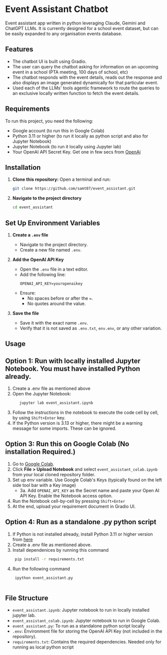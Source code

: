 # Event Assistant Chatbot
Event assistant app written in python leveraging Claude, Gemini and ChatGPT LLMs. It is currently designed for a school event dataset, but can be easily expanded to any organisation events database. 

## Features
- The chatbot UI is built using Gradio.
- The user can query the chatbot asking for information on an upcoming event in a school (PTA meeting, 100 days of school, etc)
- The chatbot responds with the event details, reads out the response and also displays an image generated dynamically for that particular event.
- Used each of the LLMs' tools agentic framework to route the queries to an exclusive locally written function to fetch the event details.
  
## Requirements
To run this project, you need the following:
- Google account (to run this in Google Colab)
- Python 3.11 or higher (to run it locally as python script and also for Jupyter Notebook)
- Jupyter Notebook (to run it locally using Jupyter lab)
- Your OpenAI API Secret Key. Get one in few secs from [OpenAi](https://platform.openai.com/settings/organization/api-keys)

## Installation

1. **Clone this repository:**
   Open a terminal and run:
   ```bash
   git clone https://github.com/samt07/event_assistant.git

2. **Navigate to the project directory**
    ```bash
    cd event_assistant

## Set Up Environment Variables  

1. **Create a `.env` file**  
   - Navigate to the project directory.  
   - Create a new file named `.env`.  

2. **Add the OpenAI API Key**  
   - Open the `.env` file in a text editor.  
   - Add the following line:  
     ```env
     OPENAI_API_KEY=youropenaikey
     ```
   - Ensure:  
     - No spaces before or after the `=`.  
     - No quotes around the value.  

3. **Save the file**  
   - Save it with the exact name `.env`.  
   - Verify that it is not saved as `.env.txt`, `env.env`, or any other variation.  

## Usage

## Option 1: Run with locally installed Jupyter Notebook. You must have installed Python already. 
   1. Create a .env file as mentioned above
   2. Open the Jupyter Notebook:
       ```bash
          jupyter lab event_assistant.ipynb
   3. Follow the instructions in the notebook to execute the code cell by cell, by using `Shift+Enter` key.
   4. If the Python version is 3.13 or higher, there might be a warning message for some imports. These can be ignored.

## Option 3: Run this on Google Colab (No installation Required.)

   1. Go to [Google Colab](https://colab.research.google.com/).  
   2. Click **File > Upload Notebook** and select `event_assistant_colab.ipynb` from your local cloned repository folder.
   3. Set up env variable. Use Google Colab's Keys (typically found on the left side tool bar with a Key image)
      - 3a. Add `OPENAI_API_KEY` as the Secret name and paste your Open AI API Key. Enable the Notebook access option.  
   4. Run the Notebook cell-by-cell by pressing `Shift+Enter`
   5. At the end, upload your requirement document in Gradio UI.

## Option 4: Run as a standalone .py python script
   1. If Python is not installed already, install Python 3.11 or higher version from [here](https://www.python.org/downloads/)
   2. Create a .env file as mentioned above.
   3. Install dependenices by running this command
      ```bash
       pip install -r requirements.txt
   4. Run the following command
      ```bash
       ipython event_assistant.py
   
## File Structure
- `event_assistant.ipynb`: Jupyter notebook to run in locally installed jupyter lab.
- `event_assistant_colab.ipynb`: Jupyter notebook to run in Google Colab.
-  `event_assistant.py`: To run as a standalone python script locally
- `.env`: Environment file for storing the OpenAI API Key (not included in the repository).
- `requirements.txt`: Contains the required dependencies. Needed only for running as local python script
